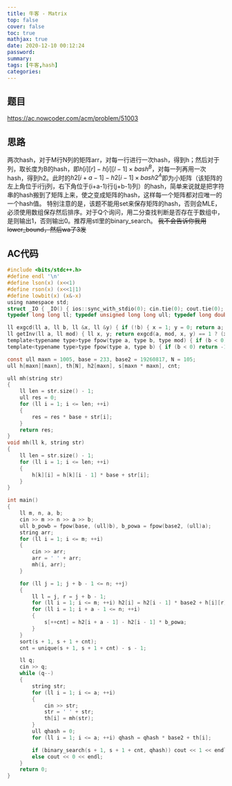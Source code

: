 ```yaml
---
title: 牛客 - Matrix
top: false
cover: false
toc: true
mathjax: true
date: 2020-12-10 00:12:24
password:
summary:
tags: [牛客,hash]
categories:
---
```


## 题目
<!--more-->
https://ac.nowcoder.com/acm/problem/51003

## 思路
两次hash，对于M行N列的矩阵arr，对每一行进行一次hash，得到h；然后对于列，取长度为B的hash，即$h[i][r]-h[i][l-1]\times bash^B$，对每一列再用一次hash，得到h2。此时的$h2[i+a-1]-h2[i-1]\times bash2^A$即为小矩阵（该矩阵的左上角位于i行j列，右下角位于(i+a-1)行(j+b-1)列）的hash，简单来说就是把字符串的hash搬到了矩阵上来，使之变成矩阵的hash，这样每一个矩阵都对应唯一的一个hash值。
特别注意的是，该题不能用set来保存矩阵的hash，否则会MLE，必须使用数组保存然后排序。对于Q个询问，用二分查找判断是否存在于数组中，是则输出1，否则输出0。推荐用stl里的binary_search。
<del>我不会告诉你我用lower_bound，然后wa了3发</del>

## AC代码
```c
#include <bits/stdc++.h>
#define endl '\n'
#define lson(x) (x<<1)
#define rson(x) (x<<1|1)
#define lowbit(x) (x&-x)
using namespace std;
struct _IO { _IO() { ios::sync_with_stdio(0); cin.tie(0); cout.tie(0); } }_io;
typedef long long ll; typedef unsigned long long ull; typedef long double ld; typedef pair<ll, ll> pll;

ll exgcd(ll a, ll b, ll &x, ll &y) { if (!b) { x = 1; y = 0; return a; }ll d = exgcd(b, a % b, x, y); ll t = x; x = y; y = t - (a / b) * y; return d; }
ll getInv(ll a, ll mod) { ll x, y; return exgcd(a, mod, x, y) == 1 ? (x % mod + mod) % mod : -1; }
template<typename type>type fpow(type a, type b, type mod) { if (b < 0) return -1; type res = 1; while (b) { if (b & 1) res = (res * a) % mod; a = (a * a) % mod; b >>= 1; }return res; }
template<typename type>type fpow(type a, type b) { if (b < 0) return -1; type res = 1; while (b) { if (b & 1) res *= a; a *= a; b >>= 1; }return res; }

const ull maxn = 1005, base = 233, base2 = 19260817, N = 105;
ull h[maxn][maxn], th[N], h2[maxn], s[maxn * maxn], cnt;

ull mh(string str)
{
    ll len = str.size() - 1;
    ull res = 0;
    for (ll i = 1; i <= len; ++i)
    {
        res = res * base + str[i];
    }
    return res;
}
void mh(ll k, string str)
{
    ll len = str.size() - 1;
    for (ll i = 1; i <= len; ++i)
    {
        h[k][i] = h[k][i - 1] * base + str[i];
    }
}

int main()
{
    ll m, n, a, b;
    cin >> m >> n >> a >> b;
    ull b_powb = fpow(base, (ull)b), b_powa = fpow(base2, (ull)a);
    string arr;
    for (ll i = 1; i <= m; ++i)
    {
        cin >> arr;
        arr = ' ' + arr;
        mh(i, arr);
    }

    for (ll j = 1; j + b - 1 <= n; ++j)
    {
        ll l = j, r = j + b - 1;
        for (ll i = 1; i <= m; ++i) h2[i] = h2[i - 1] * base2 + h[i][r] - h[i][l - 1] * b_powb;
        for (ll i = 1; i + a - 1 <= n; ++i)
        {
            s[++cnt] = h2[i + a - 1] - h2[i - 1] * b_powa;
        }
    }
    sort(s + 1, s + 1 + cnt);
    cnt = unique(s + 1, s + 1 + cnt) - s - 1;

    ll q;
    cin >> q;
    while (q--)
    {
        string str;
        for (ll i = 1; i <= a; ++i)
        {
            cin >> str;
            str = ' ' + str;
            th[i] = mh(str);
        }
        ull qhash = 0;
        for (ll i = 1; i <= a; ++i) qhash = qhash * base2 + th[i];

        if (binary_search(s + 1, s + 1 + cnt, qhash)) cout << 1 << endl;
        else cout << 0 << endl;
    }
    return 0;
}
```